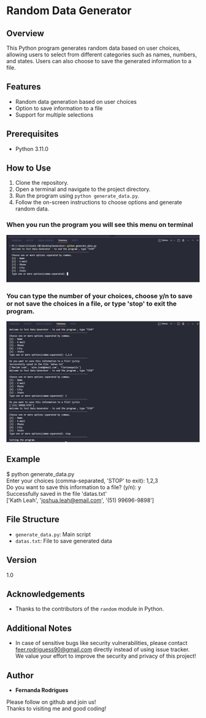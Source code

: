 # Random Data Generator

## Overview

This Python program generates random data based on user choices, allowing users to select from different categories such as names, numbers, and states. 
Users can also choose to save the generated information to a file.

## Features

- Random data generation based on user choices
- Option to save information to a file
- Support for multiple selections

## Prerequisites

- Python 3.11.0

## How to Use

1. Clone the repository.
2. Open a terminal and navigate to the project directory.
3. Run the program using `python generate_data.py`.
4. Follow the on-screen instructions to choose options and generate random data.

### When you run the program you will see this menu on terminal 

![Menu_image](https://github.com/feer-rodriguess90/Data_Generator/blob/main/images/menu_datagenerator.png)

### You can type the number of your choices, choose y/n to save or not save the choices in a file, or type 'stop' to exit the program.

![Features](https://github.com/feer-rodriguess90/Data_Generator/blob/main/images/features.png)

## Example

$ python generate_data.py <br />
Enter your choices (comma-separated, 'STOP' to exit): 1,2,3 <br />
Do you want to save this information to a file? (y/n): y <br />
Successfully saved in the file 'datas.txt' <br />
['Kath Leah', 'joshua.leah@email.com', '(51) 99696-9898']  

## File Structure

- `generate_data.py`: Main script
- `datas.txt`: File to save generated data

## Version 

1.0

## Acknowledgements

- Thanks to the contributors of the `random` module in Python.

## Additional Notes
  - In case of sensitive bugs like security vulnerabilities, please contact <br />
    feer.rodriguess90@gmail.com directly instead of using issue tracker. <br />
    We value your effort to improve the security and privacy of this project! <br />

## Author

*  **Fernanda Rodrigues**

Please follow on github and join us! <br />
Thanks to visiting me and good coding!


